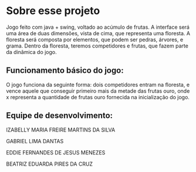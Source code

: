 <h1>Sobre esse projeto</h1>
<p>Jogo feito com java + swing, voltado ao acúmulo de frutas. A interface será uma área de duas 
dimensões, vista de cima, que representa uma floresta. A floresta será composta por elementos, que 
podem ser pedras, árvores, e grama. Dentro da floresta, teremos competidores e frutas, que fazem 
parte da dinâmica do jogo.</p>


## Funcionamento básico do jogo: 
<p>O jogo funciona da seguinte forma: dois competidores entram na floresta, e vence aquele que 
conseguir primeiro mais da metade das frutas ouro, onde x representa a quantidade de frutas ouro 
fornecida na inicialização do jogo.</p>

## Equipe de desenvolvimento: 
<p>IZABELLY MARIA FREIRE MARTINS DA SILVA</p>
<p>GABRIEL LIMA DANTAS</p>
<p>EDDIE FERNANDES DE JESUS MENEZES</p>
<p>BEATRIZ EDUARDA PIRES DA CRUZ</p>
